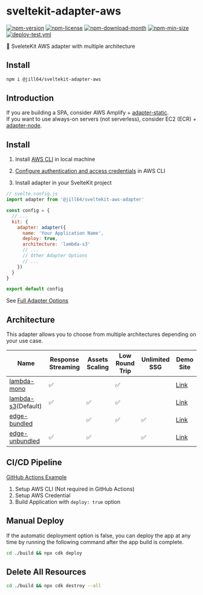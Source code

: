 <!----- BEGIN GHOST DOCS HEADER ----->

# sveltekit-adapter-aws

[![npm-version](https://img.shields.io/npm/v/@jill64/sveltekit-adapter-aws)](https://npmjs.com/package/@jill64/sveltekit-adapter-aws) [![npm-license](https://img.shields.io/npm/l/@jill64/sveltekit-adapter-aws)](https://npmjs.com/package/@jill64/sveltekit-adapter-aws) [![npm-download-month](https://img.shields.io/npm/dm/@jill64/sveltekit-adapter-aws)](https://npmjs.com/package/@jill64/sveltekit-adapter-aws) [![npm-min-size](https://img.shields.io/bundlephobia/min/@jill64/sveltekit-adapter-aws)](https://npmjs.com/package/@jill64/sveltekit-adapter-aws) [![deploy-test.yml](https://github.com/jill64/sveltekit-adapter-aws/actions/workflows/deploy-test.yml/badge.svg)](https://github.com/jill64/sveltekit-adapter-aws/actions/workflows/deploy-test.yml)

🔌 SveleteKit AWS adapter with multiple architecture

## Install

```sh
npm i @jill64/sveltekit-adapter-aws
```

<!----- END GHOST DOCS HEADER ----->

## Introduction

If you are building a SPA, consider AWS Amplify + [adapter-static](https://kit.svelte.dev/docs/single-page-apps).  
If you want to use always-on servers (not serverless), consider EC2 (ECR) + [adapter-node](https://kit.svelte.dev/docs/adapter-node).

## Install

1. Install [AWS CLI](https://docs.aws.amazon.com/cli/latest/userguide/getting-started-install.html) in local machine

2. [Configure authentication and access credentials](https://docs.aws.amazon.com/cli/latest/userguide/cli-chap-authentication.html) in AWS CLI

3. Install adapter in your SvelteKit project

```js
// svelte.config.js
import adapter from '@jill64/sveltekit-aws-adapter'

const config = {
  // ...
  kit: {
    adapter: adapter({
      name: 'Your Application Name',
      deploy: true,
      architecture: 'lambda-s3'
      // ...
      // Other Adapter Options
      // ...
    })
  }
}

export default config
```

See [Full Adapter Options](./packages/adapter/src/types/AdapterOptions.ts)

## Architecture

This adapter allows you to choose from multiple architectures depending on your use case.

| Name                                              | Response Streaming | Assets Scaling | Low Round Trip | Unlimited SSG | Demo Site                                      |
| ------------------------------------------------- | ------------------ | -------------- | -------------- | ------------- | ---------------------------------------------- |
| [lambda-mono](./docs/lambda-mono/README.md)       | ✅                 |                | ✅             |               | [Link](https://lambda-mono.adapter-aws.com)    |
| [lambda-s3](./docs/lambda-s3/README.md)(Default)  | ✅                 | ✅             | ✅             |               | [Link](https://lambda-s3.adapter-aws.com)      |
| [edge-bundled](./docs/edge-bundled/README.md)     |                    | ✅             | ✅             | ✅            | [Link](https://edge-bundled.adapter-aws.com)   |
| [edge-unbundled](./docs/edge-unbundled/README.md) | ✅                 | ✅             |                | ✅            | [Link](https://edge-unbundled.adapter-aws.com) |

## CI/CD Pipeline

[GitHub Actions Example](./.github/workflows)

1. Setup AWS CLI (Not required in GitHub Actions)
2. Setup AWS Credential
3. Build Application with `deploy: true` option

## Manual Deploy

If the automatic deployment option is false, you can deploy the app at any time by running the following command after the app build is complete.

```sh
cd ./build && npx cdk deploy
```

## Delete All Resources

```sh
cd ./build && npx cdk destroy --all
```
